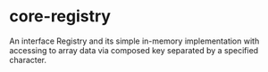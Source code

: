 # core-registry
An interface Registry and its simple in-memory implementation with accessing to array data via composed key separated by a specified character.
